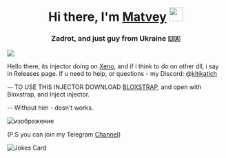 <h1 align="center">Hi there, I'm <a href="https://discordapp.com/users/958802222811070545/" target="_blank">Matvey</a> 
<img src="https://github.com/blackcater/blackcater/raw/main/images/Hi.gif" height="32"/></h1>
<h3 align="center">Zadrot, and just guy from Ukraine 🇺🇦</h3>

![](https://komarev.com/ghpvc/?username=zidekk-daun&color=blueviolet)

Hello there, its injector doing on [Xeno](https://discord.gg/xeno-now), and if i think to do on other dll, i say in Releases page.
If u need to help, or questions - my Discord: @[kitikatich](https://discordapp.com/users/958802222811070545/)

-- TO USE THIS INJECTOR DOWNLOAD [BLOXSTRAP](https://github.com/bloxstraplabs/bloxstrap), and open with Bloxstrap, and Inject injector.  

-- Without him - dosn't works.


![изображение](https://github.com/user-attachments/assets/9451fac4-81e7-4eaa-9744-7de72ebf85e0) 


(P.S you can join my Telegram [Channel](https://t.me/ubogiyinject))

![Jokes Card](https://readme-jokes.vercel.app/api)
